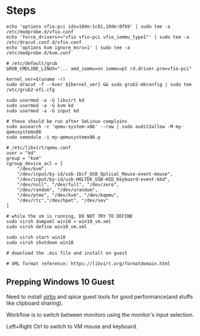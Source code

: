 # Steps

```shell
echo 'options vfio-pci ids=10de:1c81,10de:0fb9' | sudo tee -a /etc/modprobe.d/vfio.conf
echo 'force_drivers+="vfio vfio-pci vfio_iommu_type1"' | sudo tee -a /etc/dracut.conf.d/vfio.conf
echo 'options kvm ignore_msrs=1' | sudo tee -a /etc/modprobe.d/kvm.conf

# /etc/default/grub
GRUB_CMDLINE_LINUX="... amd_iommu=on iommu=pt rd.driver.pre=vfio-pci"

kernel_ver=$(uname -r)
sudo dracut -f --kver ${kernel_ver} && sudo grub2-mkconfig | sudo tee /etc/grub2-efi.cfg

sudo usermod -a -G libvirt kd
sudo usermod -a -G kvm kd
sudo usermod -a -G input kd

# these should be run after SeLinux complains
sudo ausearch -c 'qemu-system-x86' --raw | sudo audit2allow -M my-qemusystemx86
sudo semodule -i my-qemusystemx86.p
```

```shell
# /etc/libvirt/qemu.conf
user = "kd"
group = "kvm"
cgroup_device_acl = [
    "/dev/kvm",
    "/dev/input/by-id/usb-1bcf_USB_Optical_Mouse-event-mouse",
    "/dev/input/by-id/usb-HOLTEK_USB-HID_Keyboard-event-kbd",
    "/dev/null", "/dev/full", "/dev/zero",
    "/dev/random", "/dev/urandom",
    "/dev/ptmx", "/dev/kvm", "/dev/kqemu",
    "/dev/rtc","/dev/hpet", "/dev/sev"
]
```

```shell
# while the vm is running, DO NOT TRY TO DEFINE
sudo virsh dumpxml win10 > win10_vm.xml
sudo virsh define win10_vm.xml

sudo virsh start win10
sudo virsh shutdown win10

# download the .msi file and install on guest

# XML format reference: https://libvirt.org/formatdomain.html
```

## Prepping Windows 10 Guest

Need to install [virtio](https://fedorapeople.org/groups/virt/virtio-win/direct-downloads/archive-virtio/) and spice guest tools for good performance(and stuffs like clipboard sharing).

Workflow is to switch between monitors using the monitor's input selection.

Left+Right Ctrl to switch to VM mouse and keyboard.
